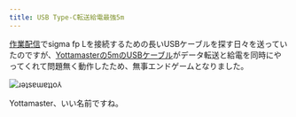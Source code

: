 ```yaml
---
title: USB Type-C転送給電最強5m
---
```

[作業配信](https://www.youtube.com/c/r7kamura)でsigma fp Lを接続するための長いUSBケーブルを探す日々を送っていたのですが、[Yottamasterの5mのUSBケーブル](https://www.amazon.co.jp/dp/B09Y1BY75P)がデータ転送と給電を同時にやってくれて問題無く動作したため、無事エンドゲームとなりました。

![](https://lh3.googleusercontent.com/tO8f2z4BY8dibwgXaAE3cpKZT5N4uAA5PRdunTozzQPq5zkJRuEIlAQuFx32MxbCtimOx3aJokrc2Yx2jhZHua0OiQm7S36Eu3SmMelG8DEWW6FyiWMGgKsKCyFpYeA-_dvoilm1vkypOAnVrBl2obo "ɹǝʇsɐɯɐʇʇo⅄")

Yottamaster、いい名前ですね。
